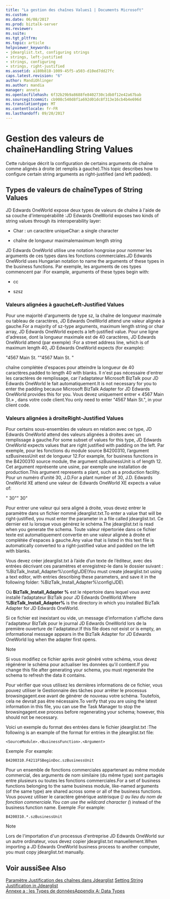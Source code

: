 ```yaml
---
title: "La gestion des chaînes Values1 | Documents Microsoft"
ms.custom: 
ms.date: 06/08/2017
ms.prod: biztalk-server
ms.reviewer: 
ms.suite: 
ms.tgt_pltfrm: 
ms.topic: article
helpviewer_keywords:
- jdearglist.txt, configuring strings
- strings, left-justified
- strings, configuring
- strings, right-justified
ms.assetid: a180b818-1009-45f5-a503-d10ed7dd27fc
caps.latest.revision: "6"
author: MandiOhlinger
ms.author: mandia
manager: anneta
ms.openlocfilehash: 6f32b29b9a8688fe8402730c1db8f12e42a67bab
ms.sourcegitcommit: cb908c540d8f1a692d01dc8f313e16cb4b4e696d
ms.translationtype: MT
ms.contentlocale: fr-FR
ms.lasthandoff: 09/20/2017
---
```

# <a name="handling-string-values"></a><span data-ttu-id="d6418-102">Gestion des valeurs de chaîne</span><span class="sxs-lookup"><span data-stu-id="d6418-102">Handling String Values</span></span>
<span data-ttu-id="d6418-103">Cette rubrique décrit la configuration de certains arguments de chaîne comme alignés à droite (et remplis à gauche).</span><span class="sxs-lookup"><span data-stu-id="d6418-103">This topic describes how to configure certain string arguments as right-justified (and left padded).</span></span>  
  
## <a name="types-of-string-values"></a><span data-ttu-id="d6418-104">Types de valeurs de chaîne</span><span class="sxs-lookup"><span data-stu-id="d6418-104">Types of String Values</span></span>  
 <span data-ttu-id="d6418-105">JD Edwards OneWorld expose deux types de valeurs de chaîne à l'aide de sa couche d'interopérabilité :</span><span class="sxs-lookup"><span data-stu-id="d6418-105">JD Edwards OneWorld exposes two kinds of string values through its interoperability layer:</span></span>  
  
-   <span data-ttu-id="d6418-106">Char : un caractère unique</span><span class="sxs-lookup"><span data-stu-id="d6418-106">Char: a single character</span></span>  
  
-   <span data-ttu-id="d6418-107">chaîne de longueur maximale</span><span class="sxs-lookup"><span data-stu-id="d6418-107">maximum length string</span></span>  
  
 <span data-ttu-id="d6418-108">JD Edwards OneWorld utilise une notation hongroise pour nommer les arguments de ces types dans les fonctions commerciales.</span><span class="sxs-lookup"><span data-stu-id="d6418-108">JD Edwards OneWorld uses Hungarian notation to name the arguments of these types in the business functions.</span></span> <span data-ttu-id="d6418-109">Par exemple, les arguments de ces types commencent par :</span><span class="sxs-lookup"><span data-stu-id="d6418-109">For example, arguments of these types begin with:</span></span>  
  
-   <span data-ttu-id="d6418-110">c</span><span class="sxs-lookup"><span data-stu-id="d6418-110">c</span></span>  
  
-   <span data-ttu-id="d6418-111">sz</span><span class="sxs-lookup"><span data-stu-id="d6418-111">sz</span></span>  
  
### <a name="left-justified-values"></a><span data-ttu-id="d6418-112">Valeurs alignées à gauche</span><span class="sxs-lookup"><span data-stu-id="d6418-112">Left-Justified Values</span></span>  
 <span data-ttu-id="d6418-113">Pour une majorité d'arguments de type sz, la chaîne de longueur maximale ou tableau de caractères, JD Edwards OneWorld attend une valeur alignée à gauche.</span><span class="sxs-lookup"><span data-stu-id="d6418-113">For a majority of sz-type arguments, maximum length string or char array, JD Edwards OneWorld expects a left-justified value.</span></span> <span data-ttu-id="d6418-114">Pour une ligne d'adresse, dont la longueur maximale est de 40 caractères, JD Edwards OneWorld attend (par exemple) :</span><span class="sxs-lookup"><span data-stu-id="d6418-114">For a street address line, which is of maximum length 40, JD Edwards OneWorld expects (for example):</span></span>  
  
 <span data-ttu-id="d6418-115">"4567 Main St.       "</span><span class="sxs-lookup"><span data-stu-id="d6418-115">"4567 Main St.       "</span></span>  
  
 <span data-ttu-id="d6418-116">chaîne complétée d'espaces pour atteindre la longueur de 40 caractères.</span><span class="sxs-lookup"><span data-stu-id="d6418-116">padded to length 40 with blanks.</span></span> <span data-ttu-id="d6418-117">Il n'est pas nécessaire d'entrer les caractères de remplissage, car l'adaptateur Microsoft BizTalk pour JD Edwards OneWorld le fait automatiquement.</span><span class="sxs-lookup"><span data-stu-id="d6418-117">It is not necessary for you to enter the padding because Microsoft BizTalk Adapter for JD Edwards OneWorld provides this for you.</span></span> <span data-ttu-id="d6418-118">Vous devez uniquement entrer « 4567 Main St.» , dans votre code client.</span><span class="sxs-lookup"><span data-stu-id="d6418-118">You only need to enter "4567 Main St.", in your client code.</span></span>  
  
### <a name="right-justified-values"></a><span data-ttu-id="d6418-119">Valeurs alignées à droite</span><span class="sxs-lookup"><span data-stu-id="d6418-119">Right-Justified Values</span></span>  
 <span data-ttu-id="d6418-120">Pour certains sous-ensembles de valeurs en relation avec ce type, JD Edwards OneWorld attend des valeurs alignées à droites avec un remplissage à gauche.</span><span class="sxs-lookup"><span data-stu-id="d6418-120">For some subset of values for this type, JD Edwards OneWorld expects values that are right justified with padding on the left.</span></span> <span data-ttu-id="d6418-121">Par exemple, pour les fonctions du module source B4200310, l’argument szBusinessUnit est de longueur 12.</span><span class="sxs-lookup"><span data-stu-id="d6418-121">For example, for business functions in the B4200310 source module, the argument szBusinessUnit is of length 12.</span></span> <span data-ttu-id="d6418-122">Cet argument représente une usine, par exemple une installation de production.</span><span class="sxs-lookup"><span data-stu-id="d6418-122">This argument represents a plant, such as a production facility.</span></span> <span data-ttu-id="d6418-123">Pour un numéro d’unité 30, J.D.</span><span class="sxs-lookup"><span data-stu-id="d6418-123">For a plant number of 30, J.D.</span></span> <span data-ttu-id="d6418-124">Edwards OneWorld XE attend une valeur de :</span><span class="sxs-lookup"><span data-stu-id="d6418-124">Edwards OneWorld XE expects a value of:</span></span>  
  
 <span data-ttu-id="d6418-125">"          30"</span><span class="sxs-lookup"><span data-stu-id="d6418-125">"          30"</span></span>  
  
 <span data-ttu-id="d6418-126">Pour entrer une valeur qui sera aligné à droite, vous devez entrer le paramètre dans un fichier nommé jdearglist.txt.</span><span class="sxs-lookup"><span data-stu-id="d6418-126">To enter a value that will be right-justified, you must enter the parameter in a file called jdearglist.txt.</span></span> <span data-ttu-id="d6418-127">Ce dernier est lu lorsque vous générez le schéma.</span><span class="sxs-lookup"><span data-stu-id="d6418-127">The jdearglist.txt is read when you generate the schema.</span></span> <span data-ttu-id="d6418-128">Toute valeur répertoriée dans ce fichier texte est automatiquement convertie en une valeur alignée à droite et complétée d'espaces à gauche.</span><span class="sxs-lookup"><span data-stu-id="d6418-128">Any value that is listed in this text file is automatically converted to a right-justified value and padded on the left with blanks.</span></span>  
  
 <span data-ttu-id="d6418-129">Vous devez créer jdearglist.txt à l’aide d’un texte de l’éditeur, avec des entrées décrivant ces paramètres et enregistrez-le dans le dossier suivant : %BizTalk_Install_Adapter%\config\JDE\\</span><span class="sxs-lookup"><span data-stu-id="d6418-129">You must create jdearglist.txt using a text editor, with entries describing these parameters, and save it in the following folder: %BizTalk_Install_Adapter%\config\JDE\\</span></span>  
  
 <span data-ttu-id="d6418-130">Où **BizTalk_Install_Adapter %** est le répertoire dans lequel vous avez installé l’adaptateur BizTalk pour JD Edwards OneWorld.</span><span class="sxs-lookup"><span data-stu-id="d6418-130">Where **%BizTalk_Install_Adapter%** is the directory in which you installed BizTalk Adapter for JD Edwards OneWorld.</span></span>  
  
 <span data-ttu-id="d6418-131">Si ce fichier est inexistant ou vide, un message d'information s'affiche dans l'adaptateur BizTalk pour le journal JD Edwards OneWorld lors de la première ouverture de l'adaptateur.</span><span class="sxs-lookup"><span data-stu-id="d6418-131">If this file does not exist or is empty, an informational message appears in the BizTalk Adapter for JD Edwards OneWorld log when the adapter first opens.</span></span>  
  
> [!NOTE]
>  <span data-ttu-id="d6418-132">Si vous modifiez ce fichier après avoir généré votre schéma, vous devez régénérer le schéma pour actualiser les données qu'il contient.</span><span class="sxs-lookup"><span data-stu-id="d6418-132">If you change this file after generating your schema, you must regenerate the schema to refresh the data it contains.</span></span>  
  
 <span data-ttu-id="d6418-133">Pour vérifier que vous utilisez les dernières informations de ce fichier, vous pouvez utiliser le Gestionnaire des tâches pour arrêter le processus browsingagent.exe avant de générer de nouveau votre schéma. Toutefois, cela ne devrait pas être nécessaire.</span><span class="sxs-lookup"><span data-stu-id="d6418-133">To verify that you are using the latest information in this file, you can use the Task Manager to stop the browsingagent.exe process before regenerating your schema; however, this should not be necessary.</span></span>  
  
 <span data-ttu-id="d6418-134">Voici un exemple du format des entrées dans le fichier jdearglist.txt :</span><span class="sxs-lookup"><span data-stu-id="d6418-134">The following is an example of the format for entries in the jdearglist.txt file:</span></span>  
  
```  
<SourceModule>.<BusinessFunction>.<Argument>  
```  
  
 <span data-ttu-id="d6418-135">Exemple :</span><span class="sxs-lookup"><span data-stu-id="d6418-135">For example:</span></span>  
  
```  
B4200310.F4211FSBeginDoc.szBusinessUnit  
```  
  
 <span data-ttu-id="d6418-136">Pour un ensemble de fonctions commerciales appartenant au même module commercial, des arguments de nom similaire (du même type) sont partagés entre plusieurs ou toutes les fonctions commerciales.</span><span class="sxs-lookup"><span data-stu-id="d6418-136">For a set of business functions belonging to the same business module, like-named arguments (of the same type) are shared across some or all of the business functions.</span></span> <span data-ttu-id="d6418-137">Vous pouvez utiliser le caractère générique astérisque (*) au lieu du nom de fonction commerciale.</span><span class="sxs-lookup"><span data-stu-id="d6418-137">You can use the wildcard character (*) instead of the business function name.</span></span> <span data-ttu-id="d6418-138">Exemple :</span><span class="sxs-lookup"><span data-stu-id="d6418-138">For example:</span></span>  
  
```  
B4200310.*.szBusinessUnit  
```  
  
> [!NOTE]
>  <span data-ttu-id="d6418-139">Lors de l'importation d'un processus d'entreprise JD Edwards OneWorld sur un autre ordinateur, vous devez copier jdearglist.txt manuellement.</span><span class="sxs-lookup"><span data-stu-id="d6418-139">When importing a JD Edwards OneWorld business process to another computer, you must copy jdearglist.txt manually.</span></span>  
  
## <a name="see-also"></a><span data-ttu-id="d6418-140">Voir aussi</span><span class="sxs-lookup"><span data-stu-id="d6418-140">See Also</span></span>  
 <span data-ttu-id="d6418-141">[Paramètre Justification des chaînes dans Jdearglist](../core/setting-string-justification-in-jdearglist.md) </span><span class="sxs-lookup"><span data-stu-id="d6418-141">[Setting String Justification in Jdearglist](../core/setting-string-justification-in-jdearglist.md) </span></span>  
 [<span data-ttu-id="d6418-142">Annexe a : les Types de données</span><span class="sxs-lookup"><span data-stu-id="d6418-142">Appendix A: Data Types</span></span>](../core/appendix-a-data-types.md)